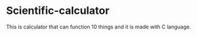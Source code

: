 # Scientific-calculator
This is calculator that can function 10 things and it is made with C language.
